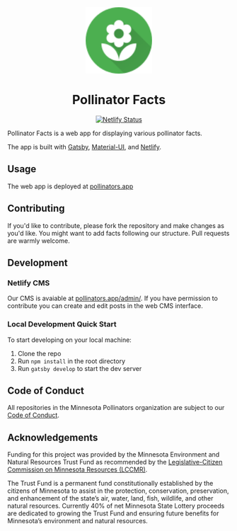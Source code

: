 <div align="center">
  <img alt="Pollinator Facts Icon" src="https://raw.githubusercontent.com/mn-pollinators/pollinator-facts/master/static/icons/icon-circle.svg?sanitize=true" width="150" />
  <h1>Pollinator Facts</h1>
 
 [![Netlify Status](https://api.netlify.com/api/v1/badges/a9924c2b-82d7-43f4-9eda-995a4ce75289/deploy-status)](https://app.netlify.com/sites/pollinator-facts/deploys)
 
</div>

Pollinator Facts is a web app for displaying various pollinator facts.

The app is built with [Gatsby](https://www.gatsbyjs.org/), [Material-UI](https://material-ui.com/), and [Netlify](https://www.netlify.com/).

## Usage

The web app is deployed at [pollinators.app](https://pollinators.app/)

## Contributing

If you'd like to contribute, please fork the repository and make changes as
you'd like. You might want to add facts following our structure. Pull requests are warmly welcome.

## Development

### Netlify CMS

Our CMS is avaiable at [pollinators.app/admin/](https://pollinators.app/admin/). If you have permission to contribute you can create and edit posts in the web CMS interface.

### Local Development Quick Start

To start developing on your local machine:

1. Clone the repo
2. Run `npm install` in the root directory
3. Run `gatsby develop` to start the dev server

## Code of Conduct

All repositories in the Minnesota Pollinators organization are subject to our [Code of Conduct](https://github.com/mn-pollinators/code-of-conduct/blob/master/CODE_OF_CONDUCT.md).

## Acknowledgements

Funding for this project was provided by the Minnesota Environment and Natural Resources Trust
Fund as recommended by the [Legislative-Citizen Commission on Minnesota Resources (LCCMR)](https://www.lccmr.leg.mn/).

The Trust Fund is a permanent fund constitutionally established by the citizens of Minnesota to
assist in the protection, conservation, preservation, and enhancement of the state’s air, water, land,
fish, wildlife, and other natural resources.
Currently 40% of net Minnesota State Lottery proceeds are dedicated to growing the Trust Fund
and ensuring future benefits for Minnesota’s environment and natural resources.
